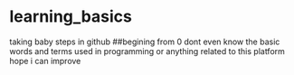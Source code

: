 # learning_basics
taking baby steps in github
##begining from 0
dont even know the basic words and terms used in programming or anything related to this platform
hope i can improve
